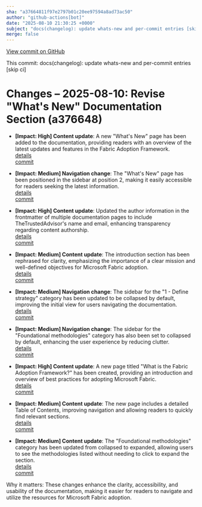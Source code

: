 ```yaml
---
sha: "a37664811f97e2797b01c20ee97594a8ad73ac50"
author: "github-actions[bot]"
date: "2025-08-10 21:30:25 +0000"
subject: "docs(changelog): update whats-new and per-commit entries [skip ci]"
merge: false
---
```


[View commit on GitHub](https://github.com/TheTrustedAdvisor/FabricAdoptionFramework/commit/a37664811f97e2797b01c20ee97594a8ad73ac50)

This commit: docs(changelog): update whats-new and per-commit entries [skip ci]

# Changes – 2025-08-10: Revise "What's New" Documentation Section (a376648)

- **[Impact: High] Content update**: A new "What's New" page has been added to the documentation, providing readers with an overview of the latest updates and features in the Fabric Adoption Framework.  
  [details](/docs/about/changes/2025-08-09-whats-new)  
  [commit](https://github.com/TheTrustedAdvisor/FabricAdoptionFramework/commit/71cf72f05c38885600d0cf2e75f9c414268772f7)

- **[Impact: Medium] Navigation change**: The "What's New" page has been positioned in the sidebar at position 2, making it easily accessible for readers seeking the latest information.  
  [details](/docs/about/changes/2025-08-09-whats-new)  
  [commit](https://github.com/TheTrustedAdvisor/FabricAdoptionFramework/commit/71cf72f05c38885600d0cf2e75f9c414268772f7)

- **[Impact: High] Content update**: Updated the author information in the frontmatter of multiple documentation pages to include TheTrustedAdvisor's name and email, enhancing transparency regarding content authorship.  
  [details](/docs/about/changes/2025-08-10-update-authors)  
  [commit](https://github.com/TheTrustedAdvisor/FabricAdoptionFramework/commit/12347518ca6acb5970be585f60e97a0f2ad917ed)

- **[Impact: Medium] Content update**: The introduction section has been rephrased for clarity, emphasizing the importance of a clear mission and well-defined objectives for Microsoft Fabric adoption.  
  [details](/docs/about/changes/2025-08-08-updated-mission-and-objectives)  
  [commit](https://github.com/TheTrustedAdvisor/FabricAdoptionFramework/commit/8142c36813c1f1dda3e85f2c1005d59af8c)

- **[Impact: Medium] Navigation change**: The sidebar for the "1 - Define strategy" category has been updated to be collapsed by default, improving the initial view for users navigating the documentation.  
  [details](/docs/about/changes/2025-08-07-sidebar)  
  [commit](https://github.com/TheTrustedAdvisor/FabricAdoptionFramework/commit/4274e23db5053e709863281d16b753b655604760)

- **[Impact: Medium] Navigation change**: The sidebar for the "Foundational methodologies" category has also been set to collapsed by default, enhancing the user experience by reducing clutter.  
  [details](/docs/about/changes/2025-08-07-sidebar)  
  [commit](https://github.com/TheTrustedAdvisor/FabricAdoptionFramework/commit/4274e23db5053e709863281d16b753b655604760)

- **[Impact: High] Content update**: A new page titled "What is the Fabric Adoption Framework?" has been created, providing an introduction and overview of best practices for adopting Microsoft Fabric.  
  [details](/docs/about/changes/2025-08-07-what-is-the-fabric-adoption-framework)  
  [commit](https://github.com/TheTrustedAdvisor/FabricAdoptionFramework/commit/d28fbbb1fe7c1382ae137e25293ad4450107a5f1)

- **[Impact: Medium] Content update**: The new page includes a detailed Table of Contents, improving navigation and allowing readers to quickly find relevant sections.  
  [details](/docs/about/changes/2025-08-07-what-is-the-fabric-adoption-framework)  
  [commit](https://github.com/TheTrustedAdvisor/FabricAdoptionFramework/commit/d28fbbb1fe7c1382ae137e25293ad4450107a5f1)

- **[Impact: Medium] Content update**: The "Foundational methodologies" category has been updated from collapsed to expanded, allowing users to see the methodologies listed without needing to click to expand the section.  
  [details](/docs/about/changes/2025-08-08-foundational-methodologies)  
  [commit](https://github.com/TheTrustedAdvisor/FabricAdoptionFramework/commit/8888fa543b97e8fc92e507e0619ed5100abd83f9)

Why it matters: These changes enhance the clarity, accessibility, and usability of the documentation, making it easier for readers to navigate and utilize the resources for Microsoft Fabric adoption.
